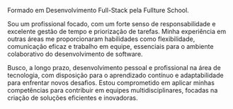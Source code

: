 Formado em Desenvolvimento Full-Stack pela Fullture School.

Sou um profissional focado, com um forte senso de responsabilidade e excelente gestão de tempo e priorização de tarefas. Minha experiência em outras áreas me proporcionaram habilidades como flexibilidade, comunicação eficaz e trabalho em equipe, essenciais para o ambiente colaborativo do desenvolvimento de software.

Busco, a longo prazo, desenvolvimento pessoal e profissional na área de tecnologia, com disposição para o aprendizado contínuo e adaptabilidade para enfrentar novos desafios. Estou comprometido em aplicar minhas competências para contribuir em equipes multidisciplinares, focadas na criação de soluções eficientes e inovadoras.
